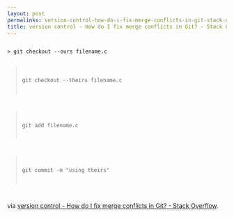 ```yaml
---
layout: post
permalinks: version-control-how-do-i-fix-merge-conflicts-in-git-stack-overflow
title: version control - How do I fix merge conflicts in Git? - Stack Overflow
---
```


<code>
> git checkout --ours filename.c

> git checkout --theirs filename.c

> git add filename.c

> git commit -m "using theirs"

</code>


via [version control - How do I fix merge conflicts in Git? - Stack Overflow](http://stackoverflow.com/questions/161813/how-do-i-fix-merge-conflicts-in-git).
